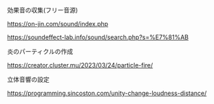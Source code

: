効果音の収集(フリー音源)

https://on-jin.com/sound/index.php

https://soundeffect-lab.info/sound/search.php?s=%E7%81%AB



炎のパーティクルの作成

https://creator.cluster.mu/2023/03/24/particle-fire/



立体音響の設定

https://programming.sincoston.com/unity-change-loudness-distance/
